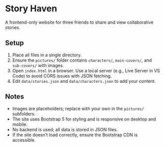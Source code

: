# Story Haven

A frontend-only website for three friends to share and view collaborative stories.

## Setup
1. Place all files in a single directory.
2. Ensure the `pictures/` folder contains `characters/`, `main-covers/`, and `sub-covers/` with images.
3. Open `index.html` in a browser. Use a local server (e.g., Live Server in VS Code) to avoid CORS issues with JSON fetching.
4. Edit `data/stories.json` and `data/characters.json` to add your content.

## Notes
- Images are placeholders; replace with your own in the `pictures/` subfolders.
- The site uses Bootstrap 5 for styling and is responsive on desktop and mobile.
- No backend is used; all data is stored in JSON files.
- If the site doesn’t load correctly, ensure the Bootstrap CDN is accessible.